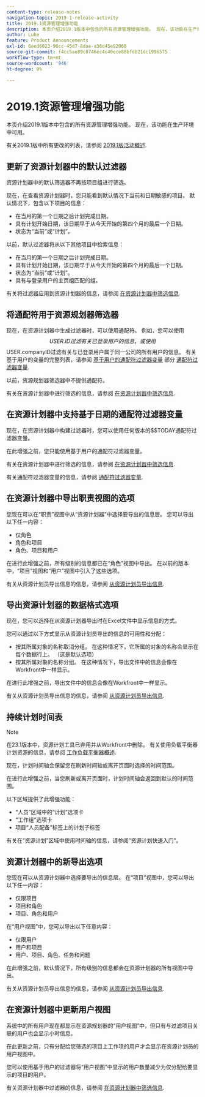 ```yaml
---
content-type: release-notes
navigation-topic: 2019-1-release-activity
title: 2019.1资源管理增强功能
description: 本页介绍2019.1版本中包含的所有资源管理增强功能。 现在，该功能在生产环境中可用。
author: Luke
feature: Product Announcements
exl-id: 6eed6023-96cc-45d7-8dae-a36d45e92068
source-git-commit: f4cc5ae89c8746ec4c40ece88bfdb21dc1996575
workflow-type: tm+mt
source-wordcount: '946'
ht-degree: 0%

---
```


# 2019.1资源管理增强功能

本页介绍2019.1版本中包含的所有资源管理增强功能。 现在，该功能在生产环境中可用。

有关2019.1版中所有更改的列表，请参阅 [2019.1版活动概述](../../../../product-announcements/product-releases/quarterly-release-archive/2019.1-release-activity/2019.1-release-activity-overview.md).

## 更新了资源计划器中的默认过滤器

资源计划器中的默认筛选器不再按项目组进行筛选。

现在，在查看资源计划器时，您只能看到默认情况下当前和日期敏感的项目。 默认情况下，包含以下项目的信息：

* 在当月的第一个日期之后计划完成日期。
* 具有计划开始日期，该日期早于从今天开始的第四个月的最后一个日期。
* 状态为“当前”或“计划”。

以前，默认过滤器将从以下其他项目中检索信息：

* 在当月的第一个日期之后计划完成日期。
* 具有计划开始日期，该日期早于从今天开始的第四个月的最后一个日期。
* 状态为“当前”或“计划”。
* 具有与登录用户的主页组匹配的组。

有关将过滤器应用到资源计划器的信息，请参阅 [在资源计划器中筛选信息](../../../../resource-mgmt/resource-planning/filter-resource-planner.md).

## 将通配符用于资源规划器筛选器

现在，在资源计划器中生成过滤器时，可以使用通配符。 例如，您可以使用$$USER.ID过滤有关已登录用户的信息，或使用$$USER.companyID过滤有关与已登录用户属于同一公司的所有用户的信息。 有关基于用户的变量的完整列表，请参阅 [基于用户的通配符过滤器变量](../../../../reports-and-dashboards/reports/reporting-elements/understand-wildcard-filter-variables.md#user-based-variables) 部分 [通配符过滤器变量](../../../../reports-and-dashboards/reports/reporting-elements/understand-wildcard-filter-variables.md).

以前，资源规划器筛选器中不提供通配符。

有关在资源计划器中进行筛选的信息，请参阅 [在资源计划器中筛选信息](../../../../resource-mgmt/resource-planning/filter-resource-planner.md).

<!--
<iframe class="mt-media" src="assets/290697527?title=0&byline=0&portrait=0" width="640px" height="360px" frameborder="0" allowfullscreen></iframe>
-->

## 在资源计划器中支持基于日期的通配符过滤器变量

现在，在资源计划器中构建过滤器时，您可以使用任何版本的$$TODAY通配符过滤器变量。

在此增强之前，您只能使用基于用户的通配符过滤器变量。

有关在资源计划器中进行筛选的信息，请参阅 [在资源计划器中筛选信息](../../../../resource-mgmt/resource-planning/filter-resource-planner.md).

有关通配符过滤器变量的信息，请参阅 [通配符过滤器变量](../../../../reports-and-dashboards/reports/reporting-elements/understand-wildcard-filter-variables.md).

## 在资源计划器中导出职责视图的选项

您现在可以在“职责”视图中从“资源计划器”中选择要导出的信息层。 您可以导出以下任一内容：

* 仅角色
* 角色和项目
* 角色、项目和用户

在进行此增强之前，所有级别的信息都已在“角色”视图中导出。 在以前的版本中，“项目”视图和“用户”视图中引入了这些选项。

有关从资源计划员导出信息的信息，请参阅 [从资源计划员导出信息](../../../../resource-mgmt/resource-planning/export-resource-planner.md).

## 导出资源计划器的数据格式选项

现在，您可以选择在从资源计划器导出时在Excel文件中显示信息的方式。

您可以通过以下方式显示从资源计划员导出的信息的可用性和分配：

* 按其所属对象的名称取消分组。 在这种情况下，它所属的对象的名称会显示在每个数据行上。 （这是默认选项）
* 按其所属对象的名称分组。 在这种情况下，导出文件中的信息会像在Workfront中一样显示。

在进行此增强之前，导出文件中的信息会像在Workfront中一样显示。

有关从资源计划员导出信息的信息，请参阅 [从资源计划员导出信息](../../../../resource-mgmt/resource-planning/export-resource-planner.md).

## 持续计划时间表

>[!NOTE]
>
>在23.1版本中，资源计划工具已弃用并从Workfront中删除。 有关使用负载平衡器计划资源的信息，请参阅 [工作负载平衡器概述](../../../../resource-mgmt/workload-balancer/overview-workload-balancer.md).

现在，计划时间轴会保留您在刷新时间轴或离开页面时选择的时间范围。

在进行此增强之前，当您刷新或离开页面时，计划时间轴会返回到默认的时间范围。

以下区域提供了此增强功能：

* “人员”区域中的“计划”选项卡
* “工作组”选项卡
* 项目“人员配备”标签上的计划子标签

有关在“资源计划”区域中使用时间轴的信息，请参阅“资源计划快速入门”。

## 资源计划器中的新导出选项

您现在可以从资源计划器中选择要导出的信息层。 在“项目”视图中，您可以导出以下任一内容：

* 仅限项目
* 项目和角色
* 项目、角色和用户

在“用户视图”中，您可以导出以下任意内容：

* 仅限用户
* 用户和项目
* 用户、项目、角色、任务和问题

在此增强之前，默认情况下，所有级别的信息都会在资源计划器的所有视图中导出。

有关从资源计划员导出信息的信息，请参阅 [从资源计划员导出信息](../../../../resource-mgmt/resource-planning/export-resource-planner.md).

## 在资源计划器中更新用户视图

系统中的所有用户现在都显示在资源规划器的“用户视图”中，但只有与过滤项目关联的用户也会显示小时信息。

在此更新之前，只有分配给您筛选的项目上工作项的用户才会显示在资源计划员的用户视图中。

您可以使用基于用户的过滤器将“用户视图”中显示的用户数量减少为仅分配给要显示的项目的用户。

有关资源计划器中过滤器的信息，请参阅 [在资源计划器中筛选信息](../../../../resource-mgmt/resource-planning/filter-resource-planner.md).

